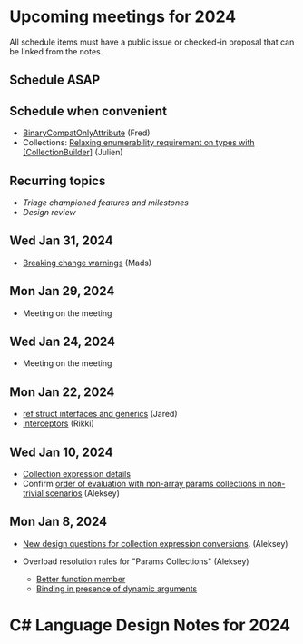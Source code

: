 # Upcoming meetings for 2024

All schedule items must have a public issue or checked-in proposal that can be linked from the notes.

## Schedule ASAP

## Schedule when convenient

- [BinaryCompatOnlyAttribute](https://github.com/dotnet/csharplang/pull/7707) (Fred)
- Collections: [Relaxing enumerability requirement on types with \[CollectionBuilder\]](https://github.com/dotnet/csharplang/issues/7744) (Julien)

## Recurring topics

- *Triage championed features and milestones*
- *Design review*

## Wed Jan 31, 2024

- [Breaking change warnings](https://github.com/dotnet/csharplang/issues/7189) (Mads)

## Mon Jan 29, 2024

- Meeting on the meeting

## Wed Jan 24, 2024

- Meeting on the meeting

## Mon Jan 22, 2024

- [ref struct interfaces and generics](https://github.com/dotnet/csharplang/blob/main/proposals/ref-struct-interfaces.md) (Jared)
- [Interceptors](https://github.com/dotnet/csharplang/issues/7009) (Rikki)

## Wed Jan 10, 2024

- [Collection expression details](https://github.com/dotnet/csharplang/blob/main/proposals/csharp-12.0/collection-expressions.md#should-collection-expression-conversion-require-availability-of-a-minimal-set-of-apis-for-construction)
- Confirm [order of evaluation with non-array params collections in non-trivial scenarios](https://github.com/dotnet/csharplang/blob/main/proposals/params-collections.md#order-of-evaluation-with-non-array-collections-in-non-trivial-scenarios) (Aleksey)

## Mon Jan 8, 2024

- [New design questions for collection expression conversions](https://github.com/dotnet/csharplang/blob/main/proposals/csharp-12.0/collection-expressions.md#unresolved-questions). (Aleksey)

- Overload resolution rules for "Params Collections" (Aleksey)
  - [Better function member](https://github.com/dotnet/csharplang/blob/main/proposals/params-collections.md#better-function-member)
  - [Binding in presence of dynamic arguments](https://github.com/dotnet/csharplang/blob/main/proposals/params-collections.md#dynamic-vs-static-binding)

# C# Language Design Notes for 2024

